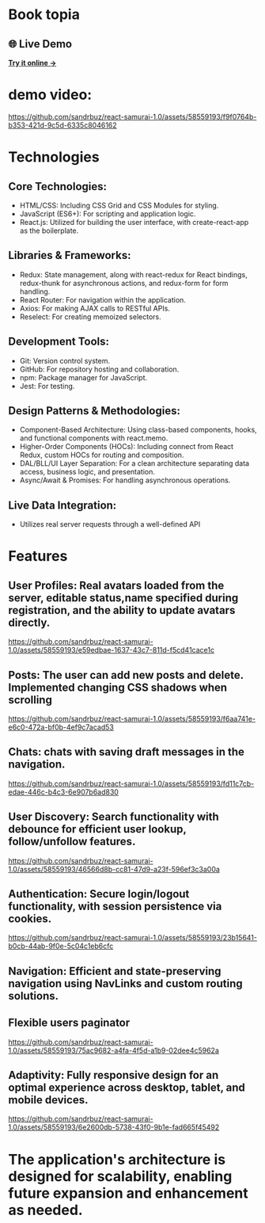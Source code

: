 # Book topia

## 🌐 Live Demo

**[Try it online →](https://book-topia.netlify.app/)**

# demo video:

https://github.com/sandrbuz/react-samurai-1.0/assets/58559193/f9f0764b-b353-421d-9c5d-6335c8046162

# Technologies

## Core Technologies:
- HTML/CSS: Including CSS Grid and CSS Modules for styling.
- JavaScript (ES6+): For scripting and application logic.
- React.js: Utilized for building the user interface, with create-react-app as the boilerplate.
## Libraries & Frameworks:
- Redux: State management, along with react-redux for React bindings, redux-thunk for asynchronous actions, and redux-form for form handling.
- React Router: For navigation within the application.
- Axios: For making AJAX calls to RESTful APIs.
- Reselect: For creating memoized selectors.
## Development Tools:
- Git: Version control system.
- GitHub: For repository hosting and collaboration.
- npm: Package manager for JavaScript.
- Jest: For testing.
## Design Patterns & Methodologies:
- Component-Based Architecture: Using class-based components, hooks, and functional components with react.memo.
- Higher-Order Components (HOCs): Including connect from React Redux, custom HOCs for routing and composition.
- DAL/BLL/UI Layer Separation: For a clean architecture separating data access, business logic, and presentation.
- Async/Await & Promises: For handling asynchronous operations.
## Live Data Integration: 
- Utilizes real server requests through a well-defined API

# Features
## User Profiles: Real avatars loaded from the server, editable status,name specified during registration, and the ability to update avatars directly.


https://github.com/sandrbuz/react-samurai-1.0/assets/58559193/e59edbae-1637-43c7-811d-f5cd41cace1c


## Posts: The user can add new posts and delete. Implemented changing CSS shadows when scrolling


https://github.com/sandrbuz/react-samurai-1.0/assets/58559193/f6aa741e-e6c0-472a-bf0b-4ef9c7acad53


## Chats: chats with saving draft messages in the navigation.


https://github.com/sandrbuz/react-samurai-1.0/assets/58559193/fd11c7cb-edae-446c-b4c3-6e907b6ad830


## User Discovery: Search functionality with debounce for efficient user lookup, follow/unfollow features.


https://github.com/sandrbuz/react-samurai-1.0/assets/58559193/46566d8b-cc81-47d9-a23f-596ef3c3a00a


## Authentication: Secure login/logout functionality, with session persistence via cookies.




https://github.com/sandrbuz/react-samurai-1.0/assets/58559193/23b15641-b0cb-44ab-9f0e-5c04c1eb6cfc




## Navigation: Efficient and state-preserving navigation using NavLinks and custom routing solutions.
## Flexible users paginator


https://github.com/sandrbuz/react-samurai-1.0/assets/58559193/75ac9682-a4fa-4f5d-a1b9-02dee4c5962a


## Adaptivity: Fully responsive design for an optimal experience across desktop, tablet, and mobile devices.



https://github.com/sandrbuz/react-samurai-1.0/assets/58559193/6e2600db-5738-43f0-9b1e-fad665f45492


# The application's architecture is designed for scalability, enabling future expansion and enhancement as needed.
